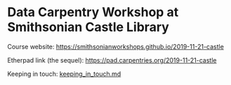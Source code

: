 # Data Carpentry Workshop at Smithsonian Castle Library

Course website: https://smithsonianworkshops.github.io/2019-11-21-castle

Etherpad link (the sequel): https://pad.carpentries.org/2019-11-21-castle

Keeping in touch: [keeping_in_touch.md](keeping_in_touch.md)
